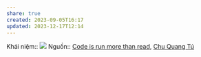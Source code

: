 ```yaml
---
share: true
created: 2023-09-05T16:17
updated: 2023-12-17T12:14
---
```


Khái niệm:: 
![](https://scontent.fsgn8-4.fna.fbcdn.net/v/t39.30808-6/407948892_10220059481316317_3839282861098196046_n.jpg?stp=dst-jpg_p960x960&_nc_cat=108&ccb=1-7&_nc_sid=3635dc&_nc_eui2=AeEghTjW0O7dlRHLixALb8FdwsuamKUnR1DCy5qYpSdHUII3JEFg--5wh2-VJtVxmIjYaJTfklVHDRPe3NnUSJEC&_nc_ohc=-OvCPQ4i9IcAX8zvxbG&_nc_ht=scontent.fsgn8-4.fna&oh=00_AfD0begDk4Zt8anFXtESMPiRwBjwTQQcamfpNNFoNmothw&oe=657393CD) 
Nguồn:: [Code is run more than read](https://olano.dev/2023-11-30-code-is-run-more-than-read/), [Chu Quang Tú](https://www.facebook.com/tucq88/posts/pfbid02ERiRMWTGcPBcowCMchmBvTRKToktBfAjmqmzujhaB5KvEkeP9zun5SLzBYwsbV3Wl?comment_id=1082448573091874&reply_comment_id=6932267213532575&notif_id=1701782344707538&notif_t=comment_mention&ref=notif)